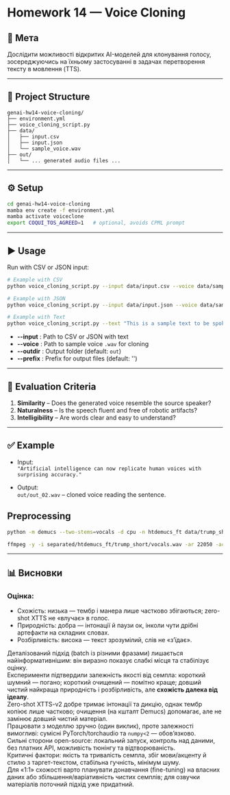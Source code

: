 # Homework 14 — Voice Cloning

## 📄 Мета
Дослідити можливості відкритих AI-моделей для клонування голосу, зосереджуючись на їхньому застосуванні в задачах перетворення тексту в мовлення (TTS).

---

## 📂 Project Structure
```
genai-hw14-voice-cloning/
├── environment.yml
├── voice_cloning_script.py
├── data/
│   ├── input.csv
│   ├── input.json
│   └── sample_voice.wav
├── out/
│   └── ... generated audio files ...
```

---

## ⚙️ Setup
```bash
cd genai-hw14-voice-cloning
mamba env create -f environment.yml
mamba activate voiceclone
export COQUI_TOS_AGREED=1   # optional, avoids CPML prompt
```

---

## ▶️ Usage
Run with CSV or JSON input:

```bash
# Example with CSV
python voice_cloning_script.py --input data/input.csv --voice data/sample_voice.wav --outdir out

# Example with JSON
python voice_cloning_script.py --input data/input.json --voice data/sample_voice.wav --outdir out

# Example with Text
python voice_cloning_script.py --text "This is a sample text to be spoken" --voice data/sample_voice.wav --outdir out --prefix "text_"
```

- **--input** : Path to CSV or JSON with text  
- **--voice** : Path to sample voice `.wav` for cloning  
- **--outdir** : Output folder (default: `out`)  
- **--prefix** : Prefix for output files (default: '') 

---

## 🧪 Evaluation Criteria
1. **Similarity** – Does the generated voice resemble the source speaker?  
2. **Naturalness** – Is the speech fluent and free of robotic artifacts?  
3. **Intelligibility** – Are words clear and easy to understand?  

---

## ✅ Example
- Input:  
  `"Artificial intelligence can now replicate human voices with surprising accuracy."`

- Output:  
  `out/out_02.wav` – cloned voice reading the sentence.

## Preprocessing
```bash
python -m demucs --two-stems=vocals -d cpu -n htdemucs_ft data/trump_short.wav

ffmpeg -y -i separated/htdemucs_ft/trump_short/vocals.wav -ar 22050 -ac 1 data/sample_voice.wav
```
---

## 📊 Висновки

### Оцінка:
- Схожість: низька — тембр і манера лише частково збігаються; zero-shot XTTS не «влучає» в голос.
- Природність: добра — інтонації й паузи ок, інколи чути дрібні артефакти на складних словах.
- Розбірливість: висока — текст зрозумілий, слів не «з’їдає».


Деталізований підхід (batch із різними фразами) лишається найінформативнішим: він виразно показує слабкі місця та стабілізує оцінку.  
Експерименти підтвердили залежність якості від семпла: короткий шумний — погано; короткий очищений — помітно краще; довший чистий найкраща природність і розбірливість, але **схожість далека від ідеалу**.  
Zero-shot XTTS-v2 добре тримає інтонації та дикцію, однак тембр копіює лише частково; очищення (на кшталт Demucs) допомагає, але не замінює довший чистий матеріал.  
Працювати з моделлю зручно (один виклик), проте залежності вимогливі: сумісні PyTorch/torchaudio та `numpy<2` — обов’язково.  
Сильні сторони open-source: локальний запуск, контроль над даними, без платних API, можливість тюнінгу та відтворюваність.  
Критичні фактори: якість та тривалість семпла, збіг мови/акценту й стилю з таргет-текстом, стабільна гучність, мінімум шуму.  
Для «1:1» схожості варто планувати донавчання (fine-tuning) на власних даних або збільшення/варіативність чистих семплів; для озвучки матеріалів поточний підхід уже придатний.
